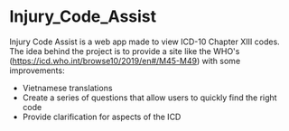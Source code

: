 # Injury_Code_Assist
Injury Code Assist is a web app made to view ICD-10 Chapter XIII codes. The idea behind the project is to provide a site like the WHO's (https://icd.who.int/browse10/2019/en#/M45-M49) with some improvements:

- Vietnamese translations
- Create a series of questions that allow users to quickly find the right code
- Provide clarification for aspects of the ICD
